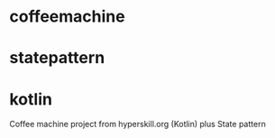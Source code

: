 # coffeemachine
# statepattern
# kotlin

Coffee machine project from hyperskill.org (Kotlin) plus State pattern

